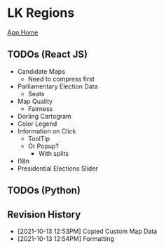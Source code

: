 # LK Regions

[App Home](https://nuuuwan.github.io/lk_regions)

## TODOs (React JS)
* Candidate Maps
  * Need to compress first
* Parliamentary Election Data
  * Seats
* Map Quality
  * Fairness
* Dorling Cartogram
* Color Legend
* Information on Click
  * ToolTip
  * Or Popup?
    * With splits
* I18n
* Presidential Elections Slider
## TODOs (Python)

## Revision History
  *  [2021-10-13 12:53PM] Copied Custom Map Data
  *  [2021-10-13 12:54PM] Formatting
